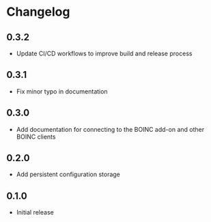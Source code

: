 # Changelog

## 0.3.2

- Update CI/CD workflows to improve build and release process

## 0.3.1

- Fix minor typo in documentation

## 0.3.0

- Add documentation for connecting to the BOINC add-on and other BOINC clients

## 0.2.0

- Add persistent configuration storage

## 0.1.0

- Initial release
